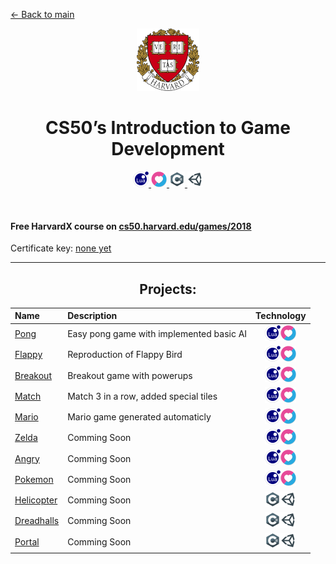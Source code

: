 [<- Back to main](https://github.com/GrandEchoWhiskey)

<p align="center"><a href="https://cs50.harvard.edu/games/2018">
  <img src="https://github.com/GrandEchoWhiskey/grandechowhiskey/blob/main/icons/course/harvard100.png" /><br>
</a></p>
<h1 align="center">CS50’s Introduction to Game Development</h1>

<p align="center"><a href="#">
  <img src="https://github.com/GrandEchoWhiskey/grandechowhiskey/blob/main/icons/programming/lua.png" />
  <img src="https://github.com/GrandEchoWhiskey/grandechowhiskey/blob/main/icons/programming/love.png" />
  <img src="https://github.com/GrandEchoWhiskey/grandechowhiskey/blob/main/icons/programming/csharp.png" />
  <img src="https://github.com/GrandEchoWhiskey/grandechowhiskey/blob/main/icons/programming/unity.png" />
</a></p>

<br>

#### Free HarvardX course on [cs50.harvard.edu/games/2018][harvard_link] 
Certificate key: [none yet][certificate_link]

---

<div align="center" markdown>

## Projects:
Name | Description | Technology
:--- | :--- | :---:
[Pong][pong_link] | Easy pong game with implemented basic AI | [![Lua][lua_img]![LÖVE][love_img]](#)
[Flappy][flappy_link] | Reproduction of Flappy Bird | [![Lua][lua_img]![LÖVE][love_img]](#)
[Breakout][breakout_link] | Breakout game with powerups | [![Lua][lua_img]![LÖVE][love_img]](#)
[Match][match_link] | Match 3 in a row, added special tiles | [![Lua][lua_img]![LÖVE][love_img]](#)
[Mario][mario_link] | Mario game generated automaticly | [![Lua][lua_img]![LÖVE][love_img]](#)
[Zelda][zelda_link] | Comming Soon | [![Lua][lua_img]![LÖVE][love_img]](#)
[Angry][angry_link] | Comming Soon | [![Lua][lua_img]![LÖVE][love_img]](#)
[Pokemon][pokemon_link] | Comming Soon | [![Lua][lua_img]![LÖVE][love_img]](#)
[Helicopter][helicopter_link] | Comming Soon | [![C#][csharp_img]![Unity][unity_img]](#)
[Dreadhalls][dreadhalls_link] | Comming Soon | [![C#][csharp_img]![Unity][unity_img]](#)
[Portal][portal_link] | Comming Soon | [![C#][csharp_img]![Unity][unity_img]](#)

</div>

<!-- Links -->

[harvard_link]:     https://cs50.harvard.edu/games/2018
[certificate_link]: #

[pong_link]:        https://github.com/GrandEchoWhiskey/harvard-cs50-game-pong
[flappy_link]:      https://github.com/GrandEchoWhiskey/harvard-cs50-game-flappy
[breakout_link]:    https://github.com/GrandEchoWhiskey/harvard-cs50-game-breakout
[match_link]:       https://github.com/GrandEchoWhiskey/harvard-cs50-game-match
[mario_link]:       https://github.com/GrandEchoWhiskey/harvard-cs50-game-mario
[zelda_link]:       https://github.com/GrandEchoWhiskey/harvard-cs50-game-zelda
[angry_link]:       https://github.com/GrandEchoWhiskey/harvard-cs50-game-angry
[pokemon_link]:     https://github.com/GrandEchoWhiskey/harvard-cs50-game-pokemon
[helicopter_link]:  https://github.com/GrandEchoWhiskey/harvard-cs50-game-helicopter
[dreadhalls_link]:  https://github.com/GrandEchoWhiskey/harvard-cs50-game-dreadhalls
[portal_link]:      https://github.com/GrandEchoWhiskey/harvard-cs50-game-portal

[lua_img]:          https://github.com/GrandEchoWhiskey/grandechowhiskey/blob/main/icons/programming/lua.png
[love_img]:         https://github.com/GrandEchoWhiskey/grandechowhiskey/blob/main/icons/programming/love.png
[csharp_img]:       https://github.com/GrandEchoWhiskey/grandechowhiskey/blob/main/icons/programming/csharp.png
[unity_img]:        https://github.com/GrandEchoWhiskey/grandechowhiskey/blob/main/icons/programming/unity.png
